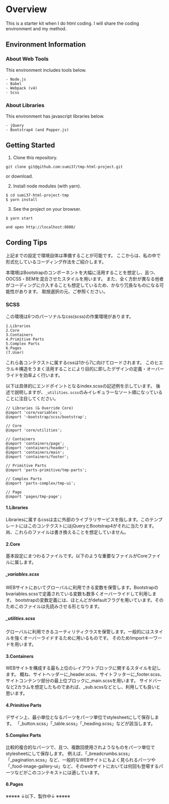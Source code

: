 # Overview
This is a starter kit when I do html coding.
I will share the coding environment and my method.


## Environment Information

### About Web Tools
This environment includes tools below.
```
- Node.js
- Babel
- Webpack (v4)
- Scss
```

### About Libraries
This environment has javascript libraries below.
```
- jQuery
- Bootstrap4 (and Popper.js)
```



## Getting Started

1. Clone this repository.
```
git clone git@github.com:sumi37/tmp-html-project.git
```
or download.


2. Install node modules (with yarn).
```
$ cd sumi37-html-project-tmp
$ yarn install
```

3. See the project on your browser.
```
$ yarn start

and open http://localhost:8080/
```



## Cording Tips
上記までの設定で環境自体は準備することが可能です。
ここからは、私の中で形式化しているコーディング作法をご紹介します。

本環境はBootstrapのコンポーネントを大幅に活用することを想定し、且つ、OOCSS・BEMを混合させたスタイルを用います。
また、全く方針が異なる他者がコーディングに介入することも想定しているため、かなり冗長なものになる可能性があります。
取捨選択の元、ご参照ください。


### SCSS
この環境は6つのパーソナルなcss(scss)の作業環境があります。
```
1.Libraries
2.Core
3.Containers
4.Primitive Parts
5.Complex Parts
6.Pages
(7.User)
```
これら各コンテクストに属するcssは1から7に向けてロードされます。
このヒエラルキ構造をうまく活用することにより目的に即したデザインの定義・オーバーライドを効率よく行います。

以下は具体的にエンドポイントとなるindex.scssの記述例を示しています。
後述で説明しますが、`_utilities.scss`のみイレギュラーなソート順になっていることに注目してください。
```
// Libraries (& Override Core)
@import 'core/variables';
@import '~bootstrap/scss/bootstrap';

// Core
@import 'core/utilities';

// Containers
@import 'containers/page';
@import 'containers/header';
@import 'containers/main';
@import 'containers/footer';

// Primitive Parts
@import 'parts-primitive/tmp-parts';

// Complex Parts
@import 'parts-complex/tmp-ui';

// Page
@import 'pages/tmp-page';
```


#### 1.Libraries
Librariesに属するcssは主に外部のライブラリサービスを指します。このテンプレートにはこのコンテクストにはjQueryとBootstrap4がそれに当たります。
尚、これらのファイルは書き換えることを想定していません。

#### 2.Core
基本設定にまつわるファイルです。以下のような重要なファイルがCoreファイルに属します。

##### _variables.scss
WEBサイトにおいてグローバルに利用できる変数を保管します。Bootstrapのbvariables.scssで定義されている変数も数多くオーバーライドして利用します。
bootstrapの変数定義には、ほとんどがdefaultフラグを用いています。そのためこのファイルは先読みさせる形となります。


##### _utilities.scss
グローバルに利用できるユーティリティクラスを保管します。一般的にはスタイルを強くオーバーライドするために用いるものです。
そのため!importキーワードを用います。

#### 3.Containers
WEBサイトを構成する最も上位のレイアウトブロックに関するスタイルを記します。
概ね、サイトヘッダーに_header.scss、サイトフッターに_footer.scss、サイトコンテンツ部分の最上位ブロックに_main.scssを用います。
サイドバーなど2カラムを想定したものであれば、_sub.scssなどとし、利用しても良いと思います。

#### 4.Primitive Parts
デザイン上、最小単位となるパーツをパーツ単位でstylesheetにして保存します。
「_button.scss」「_table.scss」「_heading.scss」などが該当します。


#### 5.Complex Parts
比較的複合的なパーツで、且つ、複数回使用されようなものをパーツ単位でstylesheetにして保存します。
例えば、「_breadcrumbs.scss」「_pagination.scss」など、一般的なWEBサイトにもよく見られるパーツや
「_food-image-gallery-ui」など、そのwebサイトにおいては何回も登場するパーツなどがこのコンテキストには適しています。


#### 6.Pages


※※※※※ ↓以下、製作中↓ ※※※※※
